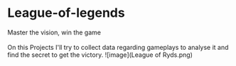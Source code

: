 # League-of-legends
Master the vision, win the game
<br>
<br>
On this Projects I'll try to collect data regarding gameplays to analyse it and find the secret to get the victory.
![image](League of Ryds.png)
